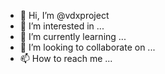- 👋 Hi, I’m @vdxproject
- 👀 I’m interested in ...
- 🌱 I’m currently learning ...
- 💞️ I’m looking to collaborate on ...
- 📫 How to reach me ...

<!---
vdxproject/vdxproject is a ✨ special ✨ repository because its `README.md` (this file) appears on your GitHub profile.
You can click the Preview link to take a look at your changes.
--->
